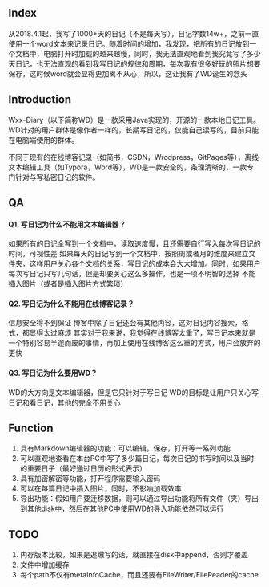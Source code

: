 ## Index

从2018.4.1起，我写了1000+天的日记（不是每天写），日记字数14w+，之前一直使用一个word文本来记录日记。随着时间的增加，我发现，把所有的日记放到一个文档中，电脑打开时加载的越来越慢，同时，我无法直观地看到我究竟写了多少天日记，也无法直观的看到我写日记的规律和周期，每次我有很多好玩的照片想要保存，这时候word就会显得更加离不从心，所以，这让我有了WD诞生的念头

## Introduction
Wxx-Diary（以下简称WD）是一款采用Java实现的，开源的一款本地日记工具。WD针对的用户群体是像作者一样的，长期写日记的，仅能自己读写的，目前只能在电脑端使用的群体。

不同于现有的在线博客记录（如简书，CSDN，Wrodpress，GitPages等），离线文本编辑工具（如Typora，Word等），WD是一款安全的，条理清晰的，一款专门针对与写私密日记的软件。

## QA

#### Q1. 写日记为什么不能用文本编辑器？
如果所有的日记全写到一个文档中，读取速度慢，且还需要自行写入每次写日记的时间，可视性差
如果每天的日记写到一个文档中，按照周或者月的维度来建立文件夹，这样用户关心各个文档的关系，写日记的成本会大大增加。同时，如果用户每次写日记只写几句话，但是却要关心这么多操作，也是一项不明智的选择
不能插入图片（或者是插入图片方式繁琐）
#### Q2. 写日记为什么不能用在线博客记录？
信息安全得不到保证
博客中除了日记还会有其他内容，这对日记内容搜索，格式，都显得太过麻烦
其实对于我来说，我觉得在线博客太重了，写日记本来就是一个特别容易半途而废的事情，再加上使用在线博客这么重的方式，用户会放弃的更快
#### Q3. 写日记为什么要用WD？
WD的大方向是文本编辑器，但是它只针对于写日记
WD的目标是让用户只关心写日记和看日记，其他的完全不用关心


## Function
1. 具有Markdown编辑器的功能：可以编辑，保存，打开等一系列功能
2. 可以直观地查看在本台PC中写了多少篇日记，每次日记的书写时间以及当时的重要日子（最好通过日历的形式表示）
3. 具有加密解密等功能，打开程序需要输入密码
4. 可以在每篇日记中插入图片，同时，不影响加载效率
5. 导出功能：假如用户要迁移数据，则可以通过导出功能将所有文件（夹）导出到其他disk中，然后在其他PC中使用WD的导入功能依然可以运行

## TODO
1. 内存版本比较，如果是追缴写的话，就直接在disk中append，否则才覆盖
2. 文件中增加缓存
3. 每个path不仅有metaInfoCache，而且还要有FileWriter/FileReader的cache